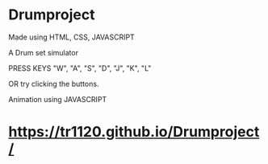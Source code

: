 # Drumproject
Made using HTML, CSS, JAVASCRIPT	

A Drum set simulator

PRESS KEYS "W", "A", "S", "D", "J", "K", "L"

OR try clicking the buttons.


Animation using JAVASCRIPT
# https://tr1120.github.io/Drumproject/
